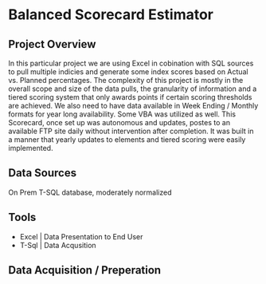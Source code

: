 # Balanced Scorecard Estimator

## Project Overview

In this particular project we are using Excel in cobination with SQL sources to pull multiple indicies and generate some index scores based on Actual vs. Planned percentages.  The complexity of this project is mostly in the overall scope and size of the data pulls, the granularity of information 
and a tiered scoring system that only awards points if certain scoring thresholds are achieved.  We also need to have data available in Week Ending / Monthly formats for year long availability.  Some VBA was utilized as well.  This Scorecard, once set up was autonomous and updates, postes to an available FTP site
daily without intervention after completion.  It was built in a manner that yearly updates to elements and tiered scoring were easily implemented.

## Data Sources

On Prem T-SQL database, moderately normalized

## Tools
- Excel   | Data Presentation to End User
- T-Sql   | Data Acqusition

## Data Acquisition / Preperation
